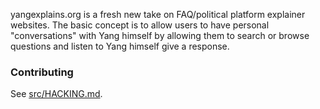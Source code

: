 yangexplains.org is a fresh new take on FAQ/political platform explainer
websites.  The basic concept is to allow users to have personal
"conversations" with Yang himself by allowing them to search or browse
questions and listen to Yang himself give a response.

### Contributing

See [src/HACKING.md](src/HACKING.md).
